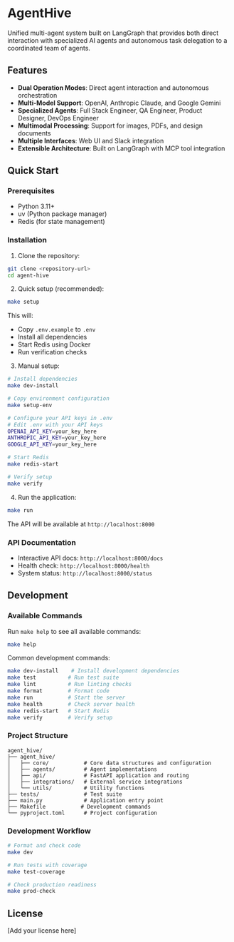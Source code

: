 # AgentHive

Unified multi-agent system built on LangGraph that provides both direct interaction with specialized AI agents and autonomous task delegation to a coordinated team of agents.

## Features

- **Dual Operation Modes**: Direct agent interaction and autonomous orchestration
- **Multi-Model Support**: OpenAI, Anthropic Claude, and Google Gemini
- **Specialized Agents**: Full Stack Engineer, QA Engineer, Product Designer, DevOps Engineer
- **Multimodal Processing**: Support for images, PDFs, and design documents
- **Multiple Interfaces**: Web UI and Slack integration
- **Extensible Architecture**: Built on LangGraph with MCP tool integration

## Quick Start

### Prerequisites

- Python 3.11+
- uv (Python package manager)
- Redis (for state management)

### Installation

1. Clone the repository:
```bash
git clone <repository-url>
cd agent-hive
```

2. Quick setup (recommended):
```bash
make setup
```

This will:
- Copy `.env.example` to `.env`
- Install all dependencies
- Start Redis using Docker
- Run verification checks

3. Manual setup:
```bash
# Install dependencies
make dev-install

# Copy environment configuration
make setup-env

# Configure your API keys in .env
# Edit .env with your API keys
OPENAI_API_KEY=your_key_here
ANTHROPIC_API_KEY=your_key_here
GOOGLE_API_KEY=your_key_here

# Start Redis
make redis-start

# Verify setup
make verify
```

4. Run the application:
```bash
make run
```

The API will be available at `http://localhost:8000`

### API Documentation

- Interactive API docs: `http://localhost:8000/docs`
- Health check: `http://localhost:8000/health`
- System status: `http://localhost:8000/status`

## Development

### Available Commands

Run `make help` to see all available commands:

```bash
make help
```

Common development commands:
```bash
make dev-install    # Install development dependencies
make test          # Run test suite
make lint          # Run linting checks
make format        # Format code
make run           # Start the server
make health        # Check server health
make redis-start   # Start Redis
make verify        # Verify setup
```

### Project Structure

```
agent_hive/
├── agent_hive/
│   ├── core/           # Core data structures and configuration
│   ├── agents/         # Agent implementations
│   ├── api/            # FastAPI application and routing
│   ├── integrations/   # External service integrations
│   └── utils/          # Utility functions
├── tests/              # Test suite
├── main.py             # Application entry point
├── Makefile           # Development commands
└── pyproject.toml      # Project configuration
```

### Development Workflow

```bash
# Format and check code
make dev

# Run tests with coverage
make test-coverage

# Check production readiness
make prod-check
```

## License

[Add your license here]